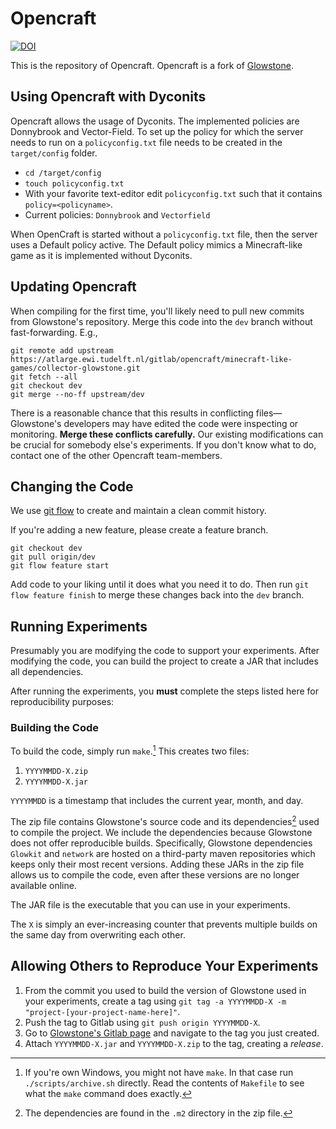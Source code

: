 # Opencraft 

[![DOI](https://zenodo.org/badge/295124000.svg)](https://zenodo.org/badge/latestdoi/295124000)

This is the repository of Opencraft.
Opencraft is a fork of [Glowstone](https://atlarge.ewi.tudelft.nl/gitlab/opencraft/minecraft-like-games/collector-glowstone).

## Using Opencraft with Dyconits

Opencraft allows the usage of Dyconits. The implemented policies are Donnybrook and Vector-Field. To set up the policy
for which the server needs to run on a `policyconfig.txt` file needs to be created in the `target/config` folder.

- `cd /target/config`
- `touch policyconfig.txt`
- With your favorite text-editor edit `policyconfig.txt` such that it contains `policy=<policyname>`.
- Current policies: `Donnybrook` and `Vectorfield`

When OpenCraft is started without a `policyconfig.txt` file, then the server uses a Default policy active.
The Default policy mimics a Minecraft-like game as it is implemented without Dyconits. 

## Updating Opencraft

When compiling for the first time, you'll likely need to pull new commits from Glowstone's repository. Merge this code into the `dev` branch without fast-forwarding. E.g.,

```
git remote add upstream https://atlarge.ewi.tudelft.nl/gitlab/opencraft/minecraft-like-games/collector-glowstone.git
git fetch --all
git checkout dev
git merge --no-ff upstream/dev
```

There is a reasonable chance that this results in conflicting files—Glowstone's developers may have edited the code were inspecting or monitoring. **Merge these conflicts carefully.** Our existing modifications can be crucial for somebody else's experiments. If you don't know what to do, contact one of the other Opencraft team-members.

## Changing the Code

We use [git flow](https://www.atlassian.com/git/tutorials/comparing-workflows/gitflow-workflow) to create and maintain a clean commit history.

If you're adding a new feature, please create a feature branch.

```
git checkout dev
git pull origin/dev
git flow feature start
```

Add code to your liking until it does what you need it to do. Then run `git flow feature finish` to merge these changes back into the `dev` branch.

## Running Experiments

Presumably you are modifying the code to support your experiments. After modifying the code, you can build the project to create a JAR that includes all dependencies.

After running the experiments, you **must** complete the steps listed here for reproducibility purposes:

### Building the Code

To build the code, simply run `make`.[^1] This creates two files:

1. `YYYYMMDD-X.zip`
2. `YYYYMMDD-X.jar`

`YYYYMMDD` is a timestamp that includes the current year, month, and day.

The zip file contains Glowstone's source code and its dependencies[^2] used to compile the project. We include the dependencies because Glowstone does not offer reproducible builds. Specifically, Glowstone dependencies `Glowkit` and `network` are hosted on a third-party maven repositories which keeps only their most recent versions. Adding these JARs in the zip file allows us to compile the code, even after these versions are no longer available online.

The JAR file is the executable that you can use in your experiments.

The `X` is simply an ever-increasing counter that prevents multiple builds on the same day from overwriting each other.

## Allowing Others to Reproduce Your Experiments

1. From the commit you used to build the version of Glowstone used in your experiments, create a tag using `git tag -a YYYYMMDD-X -m "project-[your-project-name-here]"`.
2. Push the tag to Gitlab using `git push origin YYYYMMDD-X`.
2. Go to [Glowstone's Gitlab page](https://atlarge.ewi.tudelft.nl/gitlab/opencraft/glowstone/collector-glowstone) and navigate to the tag you just created.
3. Attach `YYYYMMDD-X.jar` and `YYYYMMDD-X.zip` to the tag, creating a _release_.


[^1]: If you're own Windows, you might not have `make`. In that case run `./scripts/archive.sh` directly. Read the contents of `Makefile` to see what the `make` command does exactly.
[^2]: The dependencies are found in the `.m2` directory in the zip file.
